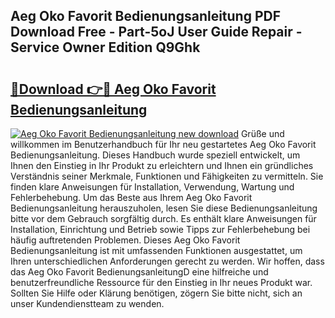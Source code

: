 ## Aeg Oko Favorit Bedienungsanleitung PDF Download Free - Part-5oJ User Guide Repair - Service Owner Edition Q9Ghk

# <h2><a href="http://df4sxls.blite.top/?on=Aeg+Oko+Favorit+Bedienungsanleitung">🔗Download 👉🔴 Aeg Oko Favorit Bedienungsanleitung</a></h2>

[![Aeg Oko Favorit Bedienungsanleitung new download](https://i.imgur.com/lujVjoI.png)](http://df4sxls.blite.top/?on=Aeg+Oko+Favorit+Bedienungsanleitung)
Grüße und willkommen im Benutzerhandbuch für Ihr neu gestartetes Aeg Oko Favorit Bedienungsanleitung. Dieses Handbuch wurde speziell entwickelt, um Ihnen den Einstieg in Ihr Produkt zu erleichtern und Ihnen ein gründliches Verständnis seiner Merkmale, Funktionen und Fähigkeiten zu vermitteln. Sie finden klare Anweisungen für Installation, Verwendung, Wartung und Fehlerbehebung. Um das Beste aus Ihrem Aeg Oko Favorit Bedienungsanleitung herauszuholen, lesen Sie diese Bedienungsanleitung bitte vor dem Gebrauch sorgfältig durch. Es enthält klare Anweisungen für Installation, Einrichtung und Betrieb sowie Tipps zur Fehlerbehebung bei häufig auftretenden Problemen. Dieses Aeg Oko Favorit Bedienungsanleitung ist mit umfassenden Funktionen ausgestattet, um Ihren unterschiedlichen Anforderungen gerecht zu werden. Wir hoffen, dass das Aeg Oko Favorit BedienungsanleitungD eine hilfreiche und benutzerfreundliche Ressource für den Einstieg in Ihr neues Produkt war. Sollten Sie Hilfe oder Klärung benötigen, zögern Sie bitte nicht, sich an unser Kundendienstteam zu wenden.

